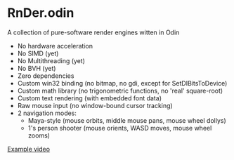 # RnDer.odin

A collection of pure-software render engines witten in Odin

- No hardware acceleration
- No SIMD (yet)
- No Multithreading (yet)
- No BVH (yet)
- Zero dependencies
- Custom win32 binding (no bitmap, no gdi, except for SetDIBitsToDevice) 
- Custom math library (no trigonometric functions, no 'real' square-root)
- Custom text rendering (with embedded font data)
- Raw mouse input (no window-bound cursor tracking)
- 2 navigation modes: 
  - Maya-style (mouse orbits, middle mouse pans, mouse wheel dollys)
  - 1's person shooter (mouse orients, WASD moves, mouse wheel zooms)

[Example video](https://youtu.be/6BqYCh_Fkr8)